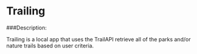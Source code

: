 # Trailing

###Description:

Trailing is a local app that uses the TrailAPI retrieve all of the parks and/or nature trails based on user criteria.
